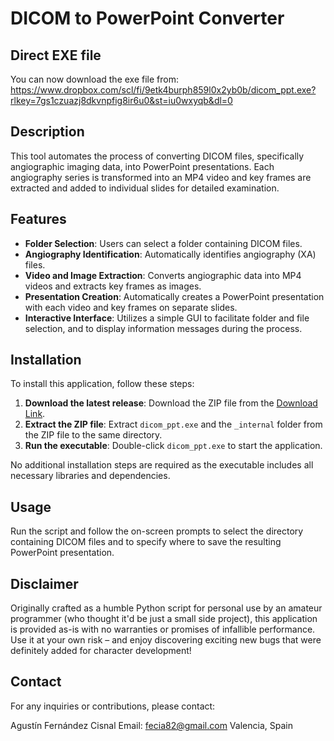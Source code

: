 # DICOM to PowerPoint Converter

## Direct EXE file

You can now download the exe file from: https://www.dropbox.com/scl/fi/9etk4burph859l0x2yb0b/dicom_ppt.exe?rlkey=7gs1czuazj8dkvnpfig8ir6u0&st=iu0wxyqb&dl=0

## Description
This tool automates the process of converting DICOM files, specifically angiographic imaging data, into PowerPoint presentations. Each angiography series is transformed into an MP4 video and key frames are extracted and added to individual slides for detailed examination.

## Features
- **Folder Selection**: Users can select a folder containing DICOM files.
- **Angiography Identification**: Automatically identifies angiography (XA) files.
- **Video and Image Extraction**: Converts angiographic data into MP4 videos and extracts key frames as images.
- **Presentation Creation**: Automatically creates a PowerPoint presentation with each video and key frames on separate slides.
- **Interactive Interface**: Utilizes a simple GUI to facilitate folder and file selection, and to display information messages during the process.

## Installation
To install this application, follow these steps:
1. **Download the latest release**: Download the ZIP file from the [Download Link](https://www.dropbox.com/scl/fi/9etk4burph859l0x2yb0b/dicom_ppt.exe?rlkey=7gs1czuazj8dkvnpfig8ir6u0&st=iu0wxyqb&dl=0view?usp=drive_link).
2. **Extract the ZIP file**: Extract `dicom_ppt.exe` and the `_internal` folder from the ZIP file to the same directory.
3. **Run the executable**: Double-click `dicom_ppt.exe` to start the application. 

No additional installation steps are required as the executable includes all necessary libraries and dependencies.

## Usage
Run the script and follow the on-screen prompts to select the directory containing DICOM files and to specify where to save the resulting PowerPoint presentation.

## Disclaimer
Originally crafted as a humble Python script for personal use by an amateur programmer (who thought it'd be just a small side project), this application is provided as-is with no warranties or promises of infallible performance. Use it at your own risk – and enjoy discovering exciting new bugs that were definitely added for character development!

## Contact
For any inquiries or contributions, please contact:

Agustín Fernández Cisnal
Email: fecia82@gmail.com
Valencia, Spain

